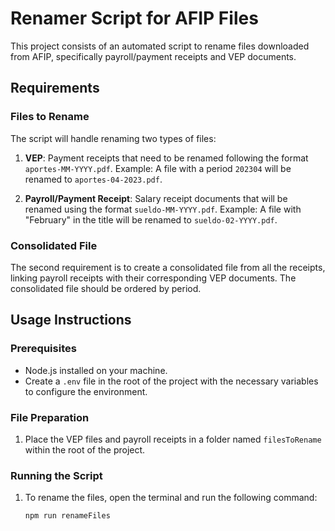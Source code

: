 # Renamer Script for AFIP Files

This project consists of an automated script to rename files downloaded from AFIP, specifically payroll/payment receipts and VEP documents.

## Requirements

### Files to Rename
The script will handle renaming two types of files:

1. **VEP**: Payment receipts that need to be renamed following the format `aportes-MM-YYYY.pdf`. Example: A file with a period `202304` will be renamed to `aportes-04-2023.pdf`.

2. **Payroll/Payment Receipt**: Salary receipt documents that will be renamed using the format `sueldo-MM-YYYY.pdf`. Example: A file with "February" in the title will be renamed to `sueldo-02-YYYY.pdf`.

### Consolidated File
The second requirement is to create a consolidated file from all the receipts, linking payroll receipts with their corresponding VEP documents. The consolidated file should be ordered by period.

## Usage Instructions

### Prerequisites
- Node.js installed on your machine.
- Create a `.env` file in the root of the project with the necessary variables to configure the environment.

### File Preparation
1. Place the VEP files and payroll receipts in a folder named `filesToRename` within the root of the project.

### Running the Script
1. To rename the files, open the terminal and run the following command:
   ```bash
   npm run renameFiles

